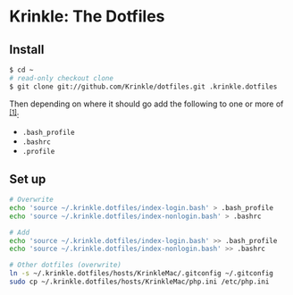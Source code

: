 # Krinkle: The Dotfiles

## Install

```bash
$ cd ~
# read-only checkout clone
$ git clone git://github.com/Krinkle/dotfiles.git .krinkle.dotfiles
```

Then depending on where it should go add the following to one or more of <sup>[[1]](http://hacktux.com/bash/bashrc/bash_profile)</sup>:
* `.bash_profile`
* `.bashrc`
* `.profile`

## Set up

```bash
# Overwrite
echo 'source ~/.krinkle.dotfiles/index-login.bash' > .bash_profile
echo 'source ~/.krinkle.dotfiles/index-nonlogin.bash' > .bashrc

# Add
echo 'source ~/.krinkle.dotfiles/index-login.bash' >> .bash_profile
echo 'source ~/.krinkle.dotfiles/index-nonlogin.bash' >> .bashrc

# Other dotfiles (overwrite)
ln -s ~/.krinkle.dotfiles/hosts/KrinkleMac/.gitconfig ~/.gitconfig
sudo cp ~/.krinkle.dotfiles/hosts/KrinkleMac/php.ini /etc/php.ini
```